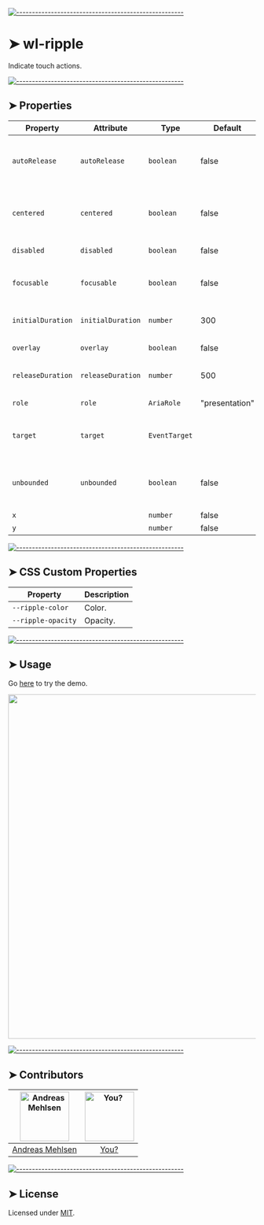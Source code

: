 
[![-----------------------------------------------------](https://raw.githubusercontent.com/andreasbm/readme/master/assets/lines/colored.png)](#wl-ripple)

# ➤ wl-ripple

Indicate touch actions.

[![-----------------------------------------------------](https://raw.githubusercontent.com/andreasbm/readme/master/assets/lines/colored.png)](#properties)

## ➤ Properties

| Property          | Attribute         | Type          | Default        | Description                                    |
|-------------------|-------------------|---------------|----------------|------------------------------------------------|
| `autoRelease`     | `autoRelease`     | `boolean`     | false          | Releases the ripple after it has been spawned. |
| `centered`        | `centered`        | `boolean`     | false          | Makes ripple appear from the center.           |
| `disabled`        | `disabled`        | `boolean`     | false          | Disables the ripple.                           |
| `focusable`       | `focusable`       | `boolean`     | false          | Allows focusin to spawn a ripple.              |
| `initialDuration` | `initialDuration` | `number`      | 300            | Initial animation duration.                    |
| `overlay`         | `overlay`         | `boolean`     | false          | Overlays the ripple.                           |
| `releaseDuration` | `releaseDuration` | `number`      | 500            | Fade out animation duration.                   |
| `role`            | `role`            | `AriaRole`    | "presentation" | Role of the ripple.                            |
| `target`          | `target`          | `EventTarget` |                | Target for the spawn ripple events.            |
| `unbounded`       | `unbounded`       | `boolean`     | false          | Makes the ripple visible outside the bounds.   |
| `x`               |                   | `number`      | false          |                                                |
| `y`               |                   | `number`      | false          |                                                |


[![-----------------------------------------------------](https://raw.githubusercontent.com/andreasbm/readme/master/assets/lines/colored.png)](#css-custom-properties)

## ➤ CSS Custom Properties

| Property           | Description |
|--------------------|-------------|
| `--ripple-color`   | Color.      |
| `--ripple-opacity` | Opacity.    |



[![-----------------------------------------------------](https://raw.githubusercontent.com/andreasbm/readme/master/assets/lines/colored.png)](#usage)

## ➤ Usage

Go [here](https://weightless.dev/elements/ripple) to try the demo.

<a href="https://weightless.dev/elements/ripple" align="center">
  <img src="https://raw.githubusercontent.com/andreasbm/elements/master/screenshots/wl-ripple.png" width="700" />
</a>


[![-----------------------------------------------------](https://raw.githubusercontent.com/andreasbm/readme/master/assets/lines/colored.png)](#contributors)

## ➤ Contributors
	
|[<img alt="Andreas Mehlsen" src="https://avatars1.githubusercontent.com/u/6267397?s=460&v=4" width="100">](https://twitter.com/andreasmehlsen) | [<img alt="You?" src="https://joeschmoe.io/api/v1/random" width="100">](https://github.com/andreasbm/weightless/blob/master/CONTRIBUTING.md)|
|:---: | :---:|
|[Andreas Mehlsen](https://twitter.com/andreasmehlsen) | [You?](https://github.com/andreasbm/weightless/blob/master/CONTRIBUTING.md)|

[![-----------------------------------------------------](https://raw.githubusercontent.com/andreasbm/readme/master/assets/lines/colored.png)](#license)

## ➤ License
	
Licensed under [MIT](https://opensource.org/licenses/MIT).